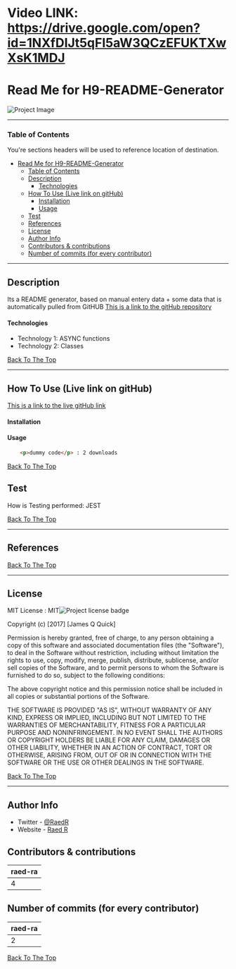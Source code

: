 # Video LINK: https://drive.google.com/open?id=1NXfDIJt5qFI5aW3QCzEFUKTXwXsK1MDJ

# Read Me for H9-README-Generator 


![Project Image](https:&#x2F;&#x2F;avatars2.githubusercontent.com&#x2F;u&#x2F;58061708?v&#x3D;4)


---

### Table of Contents
You're sections headers will be used to reference location of destination.

- [Read Me for H9-README-Generator](#read-me-for-h9-readme-generator)
    - [Table of Contents](#table-of-contents)
  - [Description](#description)
      - [Technologies](#technologies)
  - [How To Use (Live link on gitHub)](#how-to-use-live-link-on-github)
      - [Installation](#installation)
      - [Usage](#usage)
  - [Test](#test)
  - [References](#references)
  - [License](#license)
  - [Author Info](#author-info)
  - [Contributors & contributions](#contributors--contributions)
  - [Number of commits (for every contributor)](#number-of-commits-for-every-contributor)

---

## Description

Its a README generator, based on manual entery data + some data that is automatically pulled from GitHUB
[This is a link to the gitHub repository](https:&#x2F;&#x2F;github.com&#x2F;raed-ra&#x2F;H9-README-Generator)

#### Technologies

- Technology 1: ASYNC functions
- Technology 2: Classes

[Back To The Top](#read-me-template)

---

## How To Use (Live link on gitHub)

[This is a link to the live gitHub link](https:&#x2F;&#x2F;raed-ra.github.io&#x2F;H9-README-Generator)

#### Installation



#### Usage

```html
    <p>dummy code</p> : 2 downloads
```
[Back To The Top](#read-me-template)

## Test

How is Testing performed: JEST

[Back To The Top](#read-me-template)

---

## References
[Back To The Top](#read-me-template)

---

## License

MIT License : MIT![Project license badge](https:&#x2F;&#x2F;img.shields.io&#x2F;badge&#x2F;License-MIT-green)

Copyright (c) [2017] [James Q Quick]

Permission is hereby granted, free of charge, to any person obtaining a copy
of this software and associated documentation files (the "Software"), to deal
in the Software without restriction, including without limitation the rights
to use, copy, modify, merge, publish, distribute, sublicense, and/or sell
copies of the Software, and to permit persons to whom the Software is
furnished to do so, subject to the following conditions:

The above copyright notice and this permission notice shall be included in all
copies or substantial portions of the Software.

THE SOFTWARE IS PROVIDED "AS IS", WITHOUT WARRANTY OF ANY KIND, EXPRESS OR
IMPLIED, INCLUDING BUT NOT LIMITED TO THE WARRANTIES OF MERCHANTABILITY,
FITNESS FOR A PARTICULAR PURPOSE AND NONINFRINGEMENT. IN NO EVENT SHALL THE
AUTHORS OR COPYRIGHT HOLDERS BE LIABLE FOR ANY CLAIM, DAMAGES OR OTHER
LIABILITY, WHETHER IN AN ACTION OF CONTRACT, TORT OR OTHERWISE, ARISING FROM,
OUT OF OR IN CONNECTION WITH THE SOFTWARE OR THE USE OR OTHER DEALINGS IN THE
SOFTWARE.

[Back To The Top](#read-me-template)

---

## Author Info

- Twitter - [@RaedR](Raed.twitter.com)
- Website - [Raed R](https://jamesqquick.com)

## Contributors & contributions

|   raed-ra   |
|-------------|
|      4      |


## Number of commits (for every contributor)

|   raed-ra   |
|-------------|
|      2      |


[Back To The Top](#read-me-template)
